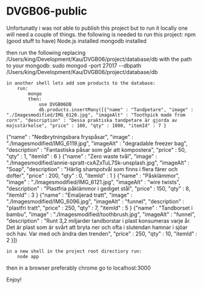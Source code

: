 # DVGB06-public
Unfortunatly i was not able to publish this project but to run it locally one will need a couple of things.
the following is needed to run this project:
    npm (good stuff to have)
    Node.js installed
    mongodb installed

then run the following replacing /Users/king/Development/Kau/DVGB06/project/database/db with the path to your mongodb:
    sudo mongod -port 27017 --dbpath /Users/king/Development/Kau/DVGB06/project/database/db

    in another shell lets add som products to the database:
        run:
            mongo
            then:
                use DVGB06DB
                db.products.insertMany([{"name" : "Tandpetare", "image" : "./Imagesmodified/IMG_6120.jpg", "imageAlt" : "Toothpick made from corn", "description" : "Dessa praktiska tandpetare är gjorda av majsstärkelse", "price" : 100, "qty" : 1000, "itemId" : 7 }
{"name" : "Nedbrytningsbara fryspåsar", "image" : "./Imagesmodified/IMG_6119.jpg", "imageAlt" : "degradable freezer bag", "description" : "Fantastiska påsar som går att kompostera", "price" : 50, "qty" : 1, "itemId" : 6 }
{"name" : "Zero waste tvål", "image" : "./Imagesmodified/annie-spratt-cxAZxTuL7Sk-unsplash.jpg", "imageAlt" : "Soap", "description" : "Härlig shampotvål som finns i flera färer och dofter", "price" : 200, "qty" : 0, "itemId" : 1 }
{"name" : "Påsklämmor", "image" : "./Imagesmodified/IMG_6121.jpg", "imageAlt" : "wire twists", "description" : "Plastfria påklämmor i gediget stål", "price" : 150, "qty" : 8, "itemId" : 3 }
{"name" : "Emaljerad tratt", "image" : "./Imagesmodified/IMG_6096.jpg", "imageAlt" : "funnel", "description" : "plastfri tratt", "price" : 250, "qty" : 7, "itemId" : 5 }
{"name" : "Tandborset i bambu", "image" : "./Imagesmodified/toothbrush.jpg", "imageAlt" : "funnel", "description" : "Runt 3,2 miljarder tandborstar i plast konsumeras varje år. Det är plast som är svårt att bryta ner och ofta i slutendan hamnar i sjöar och hav. Var med och ändra den trenden", "price" : 250, "qty" : 10, "itemId" : 2 }])
   
    in a new shell in the project root directiory run:
        node app

then in a browser preferably chrome go to localhost:3000

Enjoy!

